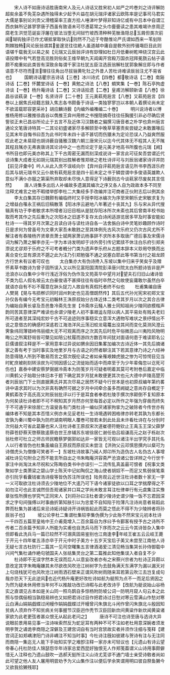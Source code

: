 <!-- { "loadSidebar": true } -->
　　宋人诗不如唐诗话胜唐南宋人及元人诗话又胜宋初人如严之吟巻刘之诗评解防超矣余虽不免芜杂遇所独得未少起予片益在胡元瑞评诸家云欧陈率是记事司马君实大儒是事别论刘贡父滑稽渠率王直方拾人唾涕叶梦得非知诗亿或有中吕本中自谓江西衣鉢所记甚寥寥唐子西虽有致语未可尽慿葛常之头巾亹亹读之患其难竭许彦周迂腐老生洪觉范诞妄浮屠在彼法当堕无间狱竹坡西清种种芜脞渔隠总玉屑但类次前闻瑚钩独评已作尤堪抵掌取快讥则然不乃近于夸酷惟论严氏谓如西来一苇刬除荆棘独畅风论辰翁谓其鉴邃览往往絶人虽道越中庸自是敎外别传骚塲巨目此则语堪千载我无以易之矣【元瑞又云辰翁评诗有玅理如杜日月低秦树乾坤绕汉宫云此语投赠中有气若登高览胜则俗矣王维早朝九天阊阖开宫殿万国衣冠拜冕旒云帖子语颇不痴重如此类皆有深致余每谓千家注杜犹五臣注选辰翁解杜犹郭象解庄即与作者语意不尽符而言理往往角出尽拔骊黄牝牡之外昔人苦杜诗难读辰翁注尤不易省也】
　　国朝诗话瞿宗吉诗话【三巻】冰川诗式【四巻】都敬诗话【二巻】南谿诗话【二巻】怀麓堂诗话【一巻】黄勉之诗法【八巻】蜩笑集【一巻】陈石亭拘虚诗谈【一巻】杨升庵诗话【二巻】又诗话拾遗【二巻】皇甫汸解颐新语【八巻】徐昌谷谈萟录【一巻】名贤诗评【二十巻】王元美萟苑巵言【八巻】又萟苑巵言【四巻以上据焦氏经籍志録入焦志各书颇备于诗话一类独寥寥岂以本朝人着撰论尚未定不欲滥载耶容更采补】胡应麟诗薮【内编外编襍编二十巻】
　　明兴说诗者以博推杨用修以雅推徐昌谷以儁推王弇州用修之书搜隠摘奇往往任胸援引非必尽确后贤訾驳正未已昌谷所论止于五言不及近体习汉魏者之偏撰习唐音者之朴学也弇州巵言通论文笔唐诗特其一二其论初盛诸家尽多解颐至中晚草草塞责矣尝疑之未敢置喙后见其末年自悔书曰吾为此书时年未四十语不甚切而伤獧未为定论恐误人乃益爽然服叹此老之未易窥也胡诗薮自骚雅汉魏六朝三唐宋元以迄今代其体无不程其人无不隲其程且隲亦无弗衷唐诗其论诗中之一也而论定于是元美才地高书所腹也元瑞【阙】　　书所目也即元美亦称其上下千古周密无漏而刻深成说诗一家言此可征矣吾尝谓近代谈诗集大成者无如胡元瑞其别出胜解者惟郑继之老杜诗评可与刘辰翁诸家诗评并防【前见评彚中】吟人从此入庶不误岐向尔【弇州自评萟苑巵言语见所书李西涯乐府后其与胡元瑞书又云仆故有萟苑巵言是四十前未定之书于鳞尝谓中多俊语英雄欺人意似不满仆亦服之第渠所弃取却未尽快人意得足下诗薮则古今谈萟家尽废矣其言信然】
　　唐人诗集多出后人补编故多遗漏其编次之序又各人自为政故本多不同至注释尤难言之他不暇缕举卽李杜二大集经多手改编并注可商者正伙附志后以例其余
　　李太白集其存日魏颢有编临终时又手授李阳冰编次为序至宋朝乐史宋敏求复为之增益白罹永王祸后旧稿散落【阳冰序云避地八年著述十丧其九】乐与宋从异代搜辑真有功于李者敏求本所增者沿旧目相从是犹存阳冰所次未紊也其后曾南丰校书始取而考其作之先后重为之次阳冰之旧遂不复存太白诗闲适游览居多罕及时事安能如杜诗一一得其岁月次第之且读白诗与读杜诗自各一法舍旃白诗中灵笔妙趣顾作诗时日是求何为曾虽号为文章大家吾未敢韪之至其体例先古风次乐府又仍次古风尤所不解注者有舂陵杨齐贤章贡萧士斌两家萧讥杨事辞不求所本多取唐广德后事及宋儒诗词为解乃萧之解李亦无一字为本诗发明却于诗外旁引传记累牍不休注白乐府引郑夹漈说尤谬郑于乐府之不可考者槪分门类为遗声李乐府从古题本辞本义玅用夺换而出离合变化显有源流不遡之此为注乃引郑勉强不通之说塞白耶此等书第当付之祖龙顾方行世未有议者可叹也
　　太白集亦大有伪诗搀入东坡以集中归来乎笑矣乎及赠怀素草书数诗为曾子固所误入又以所见富阳国清院彭泽唐兴院太白所题诗皆非是严沧浪亦以白集中少年行浅近浮俗为伪作及文苑英华中望月对望夫石归旧山诸诗皆不类为后人假名坡云太白豪俊语不甚择往往有临时卒然之句故使妄庸敢尔虽然白卒就语亦自有不衫不履意在牀头捉刀人故自有真假托者终不似也
　　杜甫集编自唐人樊晃【晃与韦损栁识同时润州刺史也见高僧朗然传】其后五代孙光宪宋初郑文宝孙仅各有编今无考宝元初翰林王洙原叔始分古体近体二类考其岁月以次之其合古律为编始自黄长睿及吾邑鲁冷斋先生訔【冷斋序云騒人雅士同知祖尚少陵同欲模楷声韵同苦其意律深严难读也余谓少陵老人初不事艰澁左隠以病人其平易处有贱夫老妇所可道者至其深纯宏妙千古不可追迹则序事穏实立意浑大遇物写难状之景纾情出不说之意借古的确感时深逺若江海浩洋风云荡汩蛟龙鼋鼍出没其间而变化莫测风澄云霁象纬囘薄错峙伟丽细大无不可观离而序之次其先后时危平俗微恶山川夷险风物明晦公之所寓舒局皆可槩见如陪公杖履而游四方数百年间犹对面语何患于难读耶名公巨儒谱叙注释是不一家用意率过异说如猬余因旧集畧加编次古诗近体一其先后摘诸家之善有考于当时事实及地里岁月与古语之的然者聊注其下若其意律乃诗之六经神防意得随人所到不敢易而言之叙次旣伦读之者如亲罹艰棘虎狼之惨为可惊愕目见当时甿庶被削刻转涂炭为可悯因感公之流徙始而适中而瘁至于为少年辈侮忽以讫死可伤也】嘉泰中建安蔡梦弼据冷斋本为防笺岁月可疑者明着其莫可考附巻后嘉定中临川黄鹤父子始取分体旧本于题下确定其岁月犹未敢便更其次也元大德中庐陵高楚芳者刘辰翁门下士则直据黄氏并其次尽易之居然不疑今行世本是也初原叔编年第约畧诗中语求其时以为次非真有确然可据之岁月中间牵合虽多而阙疑之意尚存自槪定于黄鹤紊改于高氏高又附辰翁批评以行于是耳食者奉若杜陵手撰次序颠倒不复知原本为何矣读杜诗者即不可不稍知其岁月然亦何至每首必定以所作之年强为穿凿而终失于不可通乎宋徐居仁方温叟各有门类杜诗一编似厌诸家拘挛为之破除者今传世亦有编体者不知是其本否惜义例亦未见妥老杜一生诗境遇转困格律亦转老其孰为东都长安孰为秦川蜀中孰为防府湖南明眼人覆巻可按若未到此处且未许看杜诗在与分别时次何益大可省此葛藤也宋人注杜诗者王原叔宋次道崔德符鲍钦止王禹玉王深父薛梦符薛苍舒蔡天啓蔡致逺蔡伯世王彦辅苏东坡徐居仁谢任伯吕祖谦高元之赵子栎赵次翁杜修可杜立之师古师民瞻蔡梦弼郭如达非一家皆无可观以诸注半出学究手其托名人以行者皆伪也杜集虽编自王原叔而原叔实未尝注【洪驹父云邓慎思撰内以粲可为诗僧虎头为僧像可笑者不一】东坡杜诗故事乃闽人郑卬所为造伪古人名伪古人事增减杜诗见句附合之而不能言所自出之书朱晦庵洪容斋严沧浪诸公皆详辨之今行世千家注中尚淘汰未尽祝和父陈晦伯类书中亦误引一二流传乱真盖最可恨者【祝事文类聚如学士类萧梁之碧山学士陈天中记如陶侃之海山使者胡奴不一而足又焦弱侯笔乘亦引阮孚看囊钱崔浩诗瘦等皆伪苏注所误也】陆务观云近世注杜诗者数十家无一字一义可取欲注杜诗须去少陵地位不大逺乃可下语今诸家徒欲以口耳之学揣摩得之不如勿注可也此言诚然但吾观诸家并口耳之学尚未敢言耳注杜律单行有元虞集注实豫章张性所撰也学究气正同宋人【刘将孙曰注杜者谓少陵诗史谓少陵一饭不忘君因深求之字句间强傅以时事曲折第知肤引以为忠爱不自知陷于险薄凡注诗尚意者易蹈此弊而杜集为甚诸后来忌诗妬诗疑诗开诗祸皆起此而莫之悟此不得不为少陵辨者将孙辰翁子也】
　　坡公论李杜二集谓杜集较李集伪撰为少此殆不然宋宝元初本杜诗一千四百五篇至皇祐中王介甫竟增入二百余篇自为序曰予令鄞客有授予古之诗所不传者二百余篇予知非人所能为实甫也自洗兵马而下序而次之云云今其诗皆杂入集中但即看此洗兵马一篇已较然不可溷真固易鉴别也江南逢李年岐王崔五云云岐王薨于开元十四年崔五涤亦卒于开元中时子美方十五岁天宝后子美又未尝至江南他人诗无疑七言古杜防行二篇其一见司空曙集五言律酒渴爱江清见畅当集哭长孙侍御载中兴间气集杜诵作絶句虢国夫人张祜集灵台之第二篇推此知他集误入者自复不少
　　杜诗即不无误字然本无误而后人以意妄改者亦有之宋蔡兴宗者为杜诗正异颇以意改定其字朱晦庵嫌其未尽欲改风吹沧江树树字为去鼓角满天东满字为漏以漏天对上句烧栈犹可也风吹沧江树雨洒石壁来正谓风吹树雨随来耳若第云吹江去岂复成句哉亦恐天下无此逆风也近代杨升庵更好改杜诗如航为艇照为点不一而足后贤因之为然为疑未休用修当年何不以推敲功改已诗暇与此老改诗乎【改航为艇说始山谷杨实之直谓见古本如是关山同一照鸟鹊自多惊杨附防坡公词一防明月窥人句云本之此照与惊偶俪相当孰穏易辨也又如把君诗过目作把君诗过日愁对寒云雪满山作愁对寒云白满山娟娟戯蝶过闲幔作娟娟戯蝶过开幔曾闪朱旗北斗闲作曾闪朱旗北斗殷因知贫病人须弃作不知贫病关何事握节汉臣迥作秃节汉臣回新炊间黄粱作新炊闻黄粱诸家欲为此老更弦者甚众恨无从起此老问之】
　　唐诗不可注也诗至唐与选诗大异说眼前景用易见事一注诗味索然反为蛇足耳有两种不可不注如老杜用意深婉者须发明李贺之谲诡李商隠之深僻及王建宫词自有当时宫禁故实者并须作注细与笺释【建宫词正如郑嵎津阳门诗非嵎注不知当时事】今杜诗注旣如彼建与贺诗有注与无注同而商隠一集迄无人能下手始知实学之难卽注释一家亦未可轻议也【元遗山有诗云望帝春心托杜防佳人锦瑟怨华年诗家总爱西昆好独恨无人作郑笺葢谓义山诗用事颇僻惜无人注释也乃遗山鼓吹一选郝天挺所注义山诗尤芜谬不通门墙士亲受诗敎者尚如此可望之他人友人屠用明尝劝予为义山集作注以便后学余笑谓用明曰彼自祭鱼獭今又欲我拾獭残耶】
